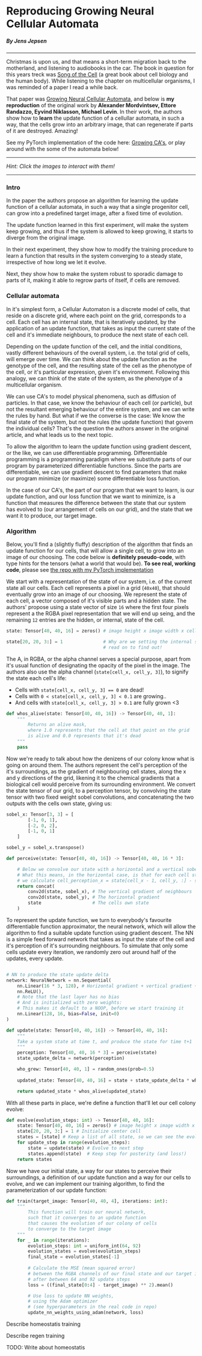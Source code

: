 <script setup lang="ts">
    import Models from '../components/Models.vue'
</script>

# Reproducing Growing Neural Cellular Automata
##### By Jens Jepsen
---

Christmas is upon us, and that means a short-term migration back to the motherland, and listening to audiobooks in the car. The book in question for this years treck was [Song of the Cell](https://www.amazon.com/Song-Cell-Exploration-Medicine-Human/dp/1982117354) (a great book about cell biology and the human body).
While listening to the chapter on multicellular organisms, I was reminded of a paper I read a while back.

That paper was [Growing Neural Cellular Automata](https://distill.pub/2020/growing-ca/), and below is **my reproduction** of the original work by **Alexander Mordvintsev, Ettore Randazzo, Eyvind Niklasson, Michael Levin**. 
In their work, the authors show how to **learn** the update function of a cellullar automata, in such a way, that the cells grow into an arbitrary image, that can regenerate if parts of it are destroyed. Amazing!

See my PyTorch implementation of the code here: [Growing CA's](#link-to-repo), or play around with the some of the automata below!

---
*Hint: Click the images to interact with them!*

<Models></Models>

---

### Intro
In the paper the authors propose an algorithm for learning the update function of a cellular automata, in such a way that a single progenitor cell, can grow into a predefined target image, after a fixed time of evolution.

The update function learned in this first experiment, will make the system keep growing, and thus if the system is allowed to keep growing, it starts to diverge from the original image.

In their next experiment, they show how to modify the training procedure to learn a function that results in the system converging to a steady state, irrespective of how long we let it evolve.

Next, they show how to make the system robust to sporadic damage to parts of it, making it able to regrow parts of itself, if cells are removed.
### Cellular automata
In it's simplest form, a Cellular Automaton is a discrete model of cells, that reside on a discrete grid, where each point on the grid, corresponds to a cell. Each cell has an internal state, that is iteratively updated, by the application of an update function, that takes as input the current state of the cell and it's immediate neighbours, to produce the next state of each cell.

Depending on the update function of the cell, and the initial conditions, vastly different behaviours of the overall system, i.e. the total grid of cells, will emerge over time. We can think about the update function as the genotype of the cell, and the resulting state of the cell as the phenotype of the cell, or it's particular expression, given it's environment. Following this analogy, we can think of the state of the system, as the phenotype of a multicellular organism.

We can use CA's to model physical phenomena, such as diffusion of particles. In that case, we know the behaviour of each  cell (or particle), but not the resultant emerging behaviour of the entire system, and we can write the rules by hand.
But what if we the converse is the case: We know the final state of the system, but not the rules (the update function) that govern the individual cells? That's the question the authors answer in the original article, and what leads us to the next topic.

To allow the algorithm to learn the update function using gradient descent, or the like, we can use differentiable programming. Differentiable programming is a programming paradigm where we substitute parts of our program by parameterized differentiable functions. Since the parts are differentiable, we can use gradient descent to find parameters that make our program minimize (or maximize) some differentiable loss function. 

In the case of our CA's, the part of our program that we want to learn, is our update function, and our loss function that we want to minimize, is a function that measures the difference between the state that our system has evolved to (our arrangement of cells on our grid), and the state that we want it to produce, our target image.

### Algorithm

Below, you'll find a (slightly fluffy) description of the algorithm that finds an update function for our cells, that will allow a single cell, to grow into an image of our choosing. The code below is **definitely pseudo-code**, with type hints for the tensors (what a world that would be). **To see real, working code**, please see [the repo with my PyTorch implementation](intro.md)

We start with a representation of the state of our system, i.e. of the current state all our cells.
Each cell represents a pixel in a grid (`40x40`), that should eventually grow into an image of our choosing.
We represent the state of each cell, a vector composed of it's visible parts and a hidden state. The authors' propose using a state vector of size `16` where the first four pixels represent a the RGBA pixel representation that we will end up seing, and the remaining `12` entries are the hidden, or internal, state of the cell.

```python
state: Tensor[40, 40, 16] = zeros() # image height x image width x cell state dimension

state[20, 20, 3:] = 1               # Why are we setting the internal state AND the alpha channel of the middle cell to 1?
                                    # read on to find out!
```

The A, in RGBA, or the alpha channel serves a special purpose, apart from it's usual function of designating the opacity of the pixel in the image. The authors also use the alpha channel (`state[cell_x, cell_y, 3]`), to signify the state each cell's life:
* Cells with `state[cell_x, cell_y, 3] == 0` are dead!
* Cells with `0 < state[cell_x, cell_y, 3] < 0.1` are growing..
* And cells with `state[cell_x, cell_y, 3] > 0.1` are fully grown <3


```python
def whos_alive(state: Tensor[40, 40, 16]) -> Tensor[40, 40, 1]:
    """
        Returns an alive mask,
        where 1.0 represents that the cell at that point on the grid
        is alive and 0.0 represents that it's dead
    """ 
    pass
```

Now we're ready to talk about how the denizens of our colony know what is going on around them. The authors represent the cell's perception of the it's surroundings, as the gradient of neighbouring cell states, along the x and y directions of the grid, likening it to the chemical gradients that a biological cell would perceive from its surrounding environment. We convert the state tensor of our grid, to a perception tensor, by convolving the state tensor with two fixed weight sobel convolutions, and concatenating the two outputs with the cells own state, giving us:

```python
sobel_x: Tensor[3, 3] = [
        [-1, 0, 1],
        [-2, 0, 2],
        [-1, 0, 1]
    ]

sobel_y = sobel_x.transpose()

def perceive(state: Tensor[40, 40, 16]) -> Tensor[40, 40, 16 * 3]:

    # Below we convolve our state with a horizontal and a vertical sobel filter.
    # What this means, in the horizontal case, is that for each cell state state[cell_x, cell_y, :],
    # we calculate cell_perception_x = state[cell_x - 1, cell_y, :] - state[cell_x + 1, cell_y, :]
    return concat(
        conv2d(state, sobel_x), # The vertical gradient of neighbours
        conv2d(state, sobel_y), # The horizontal gradient 
        state                   # The cells own state
    )
```

To represent the update function, we turn to everybody's favourite differentiable function approximator, the neural network, which will allow the algorithm to find a suitable update function using gradient descent. The NN is a simple feed forward network that takes as input the state of the cell and it's perception of it's surrounding neighbours. To simulate that only some cells update every iteration, we randomly zero out around half of the updates, every update.

```python

# NN to produce the state update delta
network: NeuralNetwork = nn.Sequential(
    nn.Linear(16 * 3, 128), # Horizontal gradient + vertical gradient + own state
    nn.ReLU(),
    # Note that the last layer has no bias
    # And is initialized with zero weights:
    # This makes it default to a NOOP, before we start training it
    nn.Linear(128, 16, bias=False, init=0) 
)

def update(state: Tensor[40, 40, 16]) -> Tensor[40, 40, 16]:
    """
    Take a system state at time t, and produce the state for time t+1
    """
    perception: Tensor[40, 40, 16 * 3] = perceive(state)
    state_update_delta = network(perception)

    who_grew: Tensor[40, 40, 1] = random_ones(prob=0.5)
    
    updated_state: Tensor[40, 40, 16] = state + state_update_delta * who_grew

    return updated_state * whos_alive(updated_state)

```

With all these parts in place, we're define a function that'll let our cell colony evolve:

```python
def evolve(evolution_steps: int) -> Tensor[40, 40, 16]:
    state: Tensor[40, 40, 16] = zeros() # image height x image width x cell state dimension
    state[20, 20, 3:] = 1 # Initialize center cell 
    states = [state] # Keep a list of all state, so we can see the evolution over our states
    for update_step in range(evolution_steps):
        state = update(state) # Evolve to next step
        states.append(state)  # Keep step for posterity (and loss!)
    return states
```

Now we have our initial state, a way for our states to perceive their surroundings, a definition of our update function and a way for our cells to evolve, and we can implement our training algorithm, to find the parameterization of our update function:


```python
def train(target_image: Tensor[40, 40, 4], iterations: int):
    """
        This function will train our neural network,
        such that it converges to an update function
        that causes the evolution of our colony of cells
        to converge to the target image
    """
    for _ in range(iterations):
        evolution_steps: int = uniform_int(64, 92)
        evolution_states = evolve(evolution_steps)
        final_state = evolution_states[-1]
        
        # Calculate the MSE (mean squared error)
        # between the RGBA channels of our final state and our target image,
        # after between 64 and 92 update steps
        loss = ((final_state[0:4] - target_image) ** 2).mean()

        # Use loss to update NN weights,
        # using the Adam optimizer
        # (see hyperparameters in the real code in repo)
        update_nn_weights_using_adam(network, loss)
```

Describe homeostatis training

Describe regen training





TODO: Write about homeostatis